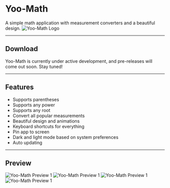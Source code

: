 # Yoo-Math
A simple math application with measurement converters and a beautiful design.
![Yoo-Math Logo](https://www.media.yoo-babobo.com/images/logos/Yoo-Math.png)
___
## Download
Yoo-Math is currently under active development, and pre-releases will come out soon. Stay tuned!
___
## Features
- Supports parentheses
- Supports any power
- Supports any root
- Convert all popular measurements
- Beautiful design and animations
- Keyboard shortcuts for everything
- Pin app to screen
- Dark and light mode based on system preferences
- Auto updating
___
## Preview
![Yoo-Math Preview 1](https://www.media.yoo-babobo.com/images/previews/Yoo-Math_2.png)
![Yoo-Math Preview 1](https://www.media.yoo-babobo.com/images/previews/Yoo-Math_3.png)
![Yoo-Math Preview 1](https://www.media.yoo-babobo.com/images/previews/Yoo-Math_4.png)
![Yoo-Math Preview 1](https://www.media.yoo-babobo.com/images/previews/Yoo-Math_5.png)
